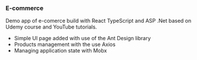### E-commerce

Demo app of e-comerce build with React TypeScript and ASP .Net based on Udemy course and YouTube tutorials.

- Simple UI page added with use of the Ant Design library
- Products management with the use Axios
- Managing application state with Mobx

